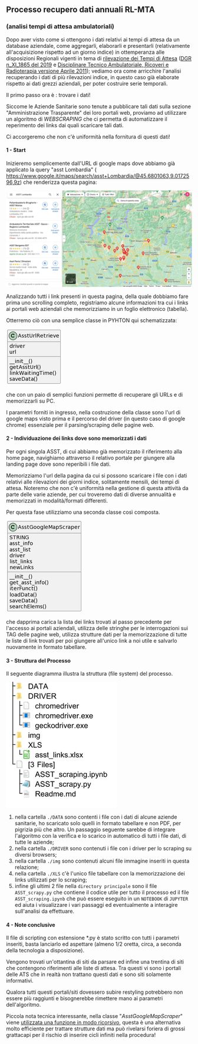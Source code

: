## Processo recupero dati annuali RL-MTA

### (analisi tempi di attesa ambulatoriali)



Dopo aver visto come si ottengono i dati relativi ai tempi di attesa da un database aziendale, come aggregarli, elaborarli e presentarli (relativamente all'acquisizione rispetto ad un giorno indice) in ottemperanza alle disposizioni Regionali vigenti in tema di <u>rilevazione dei Tempi di Attesa</u> ([DGR n_XI_1865 del 2019](./Doc/DGR%20n_XI_1865%20del%202019%20tempi%20d'attesa.pdf) e [Disciplinare Tecnico Ambulatoriale, Ricoveri e Radioterapia versione Aprile 2011](./Doc/RL-MTA_DisciplinareTecnicoAnno_2011.pdf)); vediamo ora come arricchire l'analisi recuperando i dati di più rilevazioni indice, in questo caso già elaborate rispetto ai dati grezzi aziendali, per poter costruire serie temporali.

Il primo passo ora è : trovare i dati!

Siccome le Aziende Sanitarie sono tenute a pubblicare tali dati sulla sezione "Amministrazione Trasparente" dei loro portali web, proviamo ad utilizzare un algoritmo di *WEBSCRAPING* che ci permetta di automatizzare il reperimento dei links dai quali scaricare tali dati.

Ci accorgeremo che non c'è uniformità nella fornitura di questi dati!



#### 1 - Start

Inizieremo semplicemente dall'URL di google maps dove abbiamo già applicato la query "asst Lombardia" ( https://www.google.it/maps/search/asst+Lombardia/@45.6801063,9.0172596,9z) che renderizza questa pagina:



![asstGoogleMaps](./img/asstGoogleMaps.jpg)



Analizzando tutti i link presenti in questa pagina, della quale dobbiamo fare prima uno scrolling completo, registriamo alcune informazioni tra cui i links ai portali web aziendali che memorizziamo in un foglio elettronico (tabella).

Otterremo ciò con una semplice classe in PYHTON qui schematizzata:

![classAsstUrlRetrieve](./img/classAsstUrlRetrieve.jpg)

che con un paio di semplici funzioni permette di recuperare gli URLs e di memorizzarli su PC.

I parametri forniti in ingresso, nella costruzione della classe sono l'url di google maps visto prima e il percorso del driver (in questo caso di google chrome) essenziale per il parsing/scraping delle pagine web.



#### 2 - Individuazione dei links dove sono memorizzati i dati

Per ogni singola ASST, di cui abbiamo già memorizzato il riferimento alla home page, navighiamo attraverso il relativo portale per giungere alla landing page dove sono reperibili i file dati.

Memorizziamo l'url della pagina da cui si possono scaricare i file con i dati relativi alle rilevazioni dei giorni indice, solitamente mensili, dei tempi di attesa. Noteremo che non c'è uniformità nella gestione di questa attività da parte delle varie aziende, per cui troveremo dati di diverse annualità e memorizzati in modalità/formati differenti.

Per questa fase utilizziamo una seconda classe così composta.

![classAsstGoogleMapScraper](./img/classAsstGoogleMapScraper.jpg)

che dapprima carica la lista dei links trovati al passo precedente per l'accesso ai portali aziendali, utilizza delle stringhe per le interrogazioni sui TAG delle pagine web, utilizza strutture dati per la memorizzazione di tutte le liste di link trovati per poi giungere all'unico link a noi utile e salvarlo nuovamente in formato tabellare.



#### 3 - Struttura del Processo

Il seguente diagramma illustra la struttura (file system) del processo.

![albero](./img/albero.jpg)

1. nella cartella `./DATA` sono contenti i file con i dati di alcune aziende sanitarie, ho scaricato solo quelli in formato tabellare e non PDF, per pigrizia più che altro. Un passaggio seguente sarebbe di integrare l'algoritmo con la verifica e lo scarico in automatico di tutti i file dati, di tutte le aziende;
2. nella cartella `./DRIVER` sono contenuti i file con i driver per lo scraping su diversi browsers;
3. nella cartella `./img` sono contenuti alcuni file immagine inseriti in questa relazione;
4. nella cartella `./XLS` c'è l'unico file tabellare con la memorizzazione dei links utilizzati per lo scraping;
5. infine gli ultimi 2 file nella `directory principale` sono il file `ASST_scrapy.py` che contiene il codice utile per tutto il processo ed il file `ASST_scraping.ipynb` che può essere eseguito in un `NOTEBOOK` di `JUPYTER` ed aiuta i visualizzare i vari passaggi ed eventualmente  a interagire sull'analisi da effettuare.



#### 4 - Note conclusive

Il file di scripting con estensione *.py è stato scritto con tutti i parametri inseriti, basta lanciarlo ed aspettare (almeno 1/2 oretta, circa, a seconda della tecnologia a disposizione). 

Vengono trovati un'ottantina di siti da parsare ed infine una trentina di siti che contengono riferimenti alle liste di attesa. Tra questi vi sono i portali delle ATS che in realtà non trattano questi dati e sono siti solamente informativi.

Qualora tutti questi portali/siti dovessero subire restyling potrebbero non essere più raggiunti e bisognerebbe rimettere mano ai parametri dell'algoritmo.

Piccola nota tecnica interessante, nella classe "*AsstGoogleMapScraper*" viene <u>utilizzata una funzione in modo ricorsivo</u>, questa è una alternativa molto efficiente per trattare strutture dati ma può rivelarsi foriera di grossi grattacapi per il rischio di inserire cicli infiniti nella procedura!
